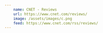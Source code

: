 ```yaml
---
    name: CNET - Reviews
    url: https://www.cnet.com/reviews/
    image: /assets/images/c.png
    feed: https://www.cnet.com/rss/reviews/
---
```

